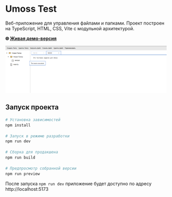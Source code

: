 # Umoss Test

Веб-приложение для управления файлами и папками.
Проект построен на TypeScript, HTML, CSS, Vite с модульной архитектурой.

**🌐 [Живая демо-версия](https://umoss-test.vercel.app/)**

![Скриншот приложения](public/1.PNG)

## Запуск проекта

```bash
# Установка зависимостей
npm install

# Запуск в режиме разработки
npm run dev

# Сборка для продакшена
npm run build

# Предпросмотр собранной версии
npm run preview
```

После запуска `npm run dev` приложение будет доступно по адресу http://localhost:5173
